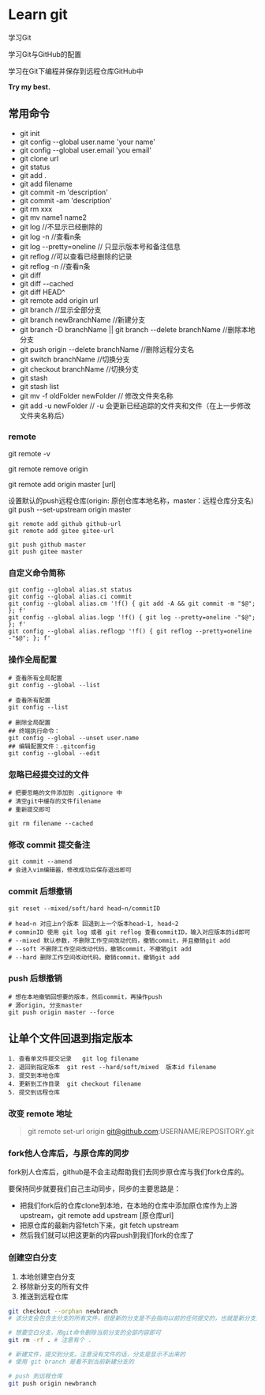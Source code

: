# Learn git

学习Git

学习Git与GitHub的配置

学习在Git下编程并保存到远程仓库GitHub中

**Try my best.**

## 常用命令

- git init
- git config --global user.name 'your name'
- git config --global user.email 'you email'
- git clone url
- git status
- git add .
- git add filename
- git commit -m 'description'
- git commit -am 'description'
- git rm xxx
- git mv name1 name2
- git log   //不显示已经删除的
- git log -n  //查看n条
- git log --pretty=oneline // 只显示版本号和备注信息
- git reflog  //可以查看已经删除的记录
- git reflog -n //查看n条
- git diff
- git diff --cached
- git diff HEAD^
- git remote add origin url
- git branch   //显示全部分支
- git branch newBranchName  //新建分支
- git branch -D branchName || git branch --delete branchName  //删除本地分支
- git push origin --delete branchName  //删除远程分支名
- git switch branchName //切换分支
- git checkout branchName //切换分支
- git stash
- git stash list
- git mv -f oldFolder newFolder // 修改文件夹名称
- git add -u newFolder // -u 会更新已经追踪的文件夹和文件（在上一步修改文件夹名称后）

### remote

git remote -v

git remote remove origin

git remote add origin master [url]

设置默认的push远程仓库(origin: 原创仓库本地名称，master：远程仓库分支名)
git push --set-upstream origin master

```shell
git remote add github github-url
git remote add gitee gitee-url

git push github master
git push gitee master
```

### 自定义命令简称

```shell
git config --global alias.st status
git config --global alias.ci commit
git config --global alias.cm '!f() { git add -A && git commit -m "$@"; }; f'
git config --global alias.logp '!f() { git log --pretty=oneline -"$@"; }; f'
git config --global alias.reflogp '!f() { git reflog --pretty=oneline -"$@"; }; f'
```

### 操作全局配置

```shell
# 查看所有全局配置
git config --global --list

# 查看所有配置
git config --list

# 删除全局配置
## 终端执行命令：
git config --global --unset user.name
## 编辑配置文件：.gitconfig
git config --global --edit
```

### 忽略已经提交过的文件

```shell
# 把要忽略的文件添加到 .gitignore 中
# 清空git中缓存的文件filename
# 重新提交即可

git rm filename --cached
```

### 修改 commit 提交备注

```shell
git commit --amend
# 会进入vim编辑器，修改成功后保存退出即可
```

### commit 后想撤销

```shell
git reset --mixed/soft/hard head~n/commitID

# head~n 对应上n个版本 回退到上一个版本head~1, head~2
# comminID 使用 git log 或者 git reflog 查看commitID，输入对应版本的id即可
# --mixed 默认参数，不删除工作空间改动代码，撤销commit，并且撤销git add
# --soft 不删除工作空间改动代码，撤销commit，不撤销git add
# --hard 删除工作空间改动代码，撤销commit，撤销git add
```

### push 后想撤销

```shell
# 想在本地撤销回想要的版本，然后commit，再操作push
# 源origin, 分支master
git push origin master --force
```

## 让单个文件回退到指定版本

```shell
1. 查看单文件提交记录   git log filename
2. 退回到指定版本  git rest --hard/soft/mixed  版本id filename
3. 提交到本地仓库
4. 更新到工作目录  git checkout filename
5. 提交到远程仓库
```

### 改变 remote 地址

> git remote set-url origin git@github.com:USERNAME/REPOSITORY.git

### fork他人仓库后，与原仓库的同步

fork别人仓库后，github是不会主动帮助我们去同步原仓库与我们fork仓库的。

要保持同步就要我们自己主动同步，同步的主要思路是：

- 把我们fork后的仓库clone到本地，在本地的仓库中添加原仓库作为上游upstream，git remote add upstream [原仓库url]
- 把原仓库的最新内容fetch下来，git fetch upstream
- 然后我们就可以把这更新的内容push到我们fork的仓库了

### 创建空白分支

1. 本地创建空白分支
2. 移除新分支的所有文件
3. 推送到远程仓库

```bash
git checkout --orphan newbranch
# 该分支会包含主分支的所有文件，但是新的分支是不会指向以前的任何提交的，也就是新分支是没有历史的

# 想要空白分支，用git命令删除当前分支的全部内容即可
git rm -rf . # 注意有个 .

# 新建文件，提交到分支。注意没有文件的话，分支是显示不出来的
# 使用 git branch 是看不到当前新建分支的

# push 到远程仓库
git push origin newbranch
```
